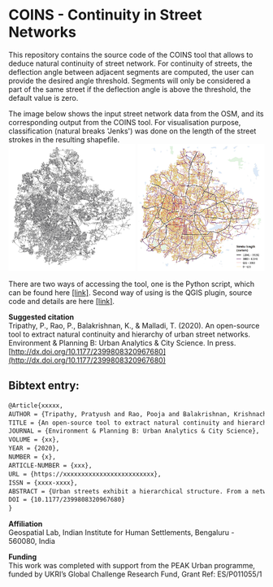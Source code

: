 # COINS - Continuity in Street Networks
This repository contains the source code of the COINS tool that allows to deduce natural continuity of street network. For continuity of streets, the deflection angle between adjacent segments are computed, the user can provide the desired angle threshold. Segments will only be considered a part of the same street if the deflection angle is above the threshold, the default value is zero.<br/>

The image below shows the input street network data from the OSM, and its corresponding output from the COINS tool. For visualisation purpose, classification (natural breaks 'Jenks') was done on the length of the street strokes in the resulting shapefile.<br/>
<img src="Images/Input.png" height="250" width="250">
<img src="Images/Output.png" height="250" width="250">

There are two ways of accessing the tool, one is the Python script, which can be found here [[link]](/PythonTool). Second way of using is the QGIS plugin, source code and details are here [[link]](/QGISplugin).<br/>

**Suggested citation**<br/>
Tripathy, P., Rao, P., Balakrishnan, K., & Malladi, T. (2020). An open-source tool to extract natural continuity and hierarchy of urban street networks. Environment & Planning B: Urban Analytics & City Science. In press. [http://dx.doi.org/10.1177/2399808320967680](http://dx.doi.org/10.1177/2399808320967680)<br/>

## Bibtext entry:
```tex
@Article{xxxxx,
AUTHOR = {Tripathy, Pratyush and Rao, Pooja and Balakrishnan, Krishnachandran and Malladi, Teja},
TITLE = {An open-source tool to extract natural continuity and hierarchy of urban street networks},
JOURNAL = {Environment & Planning B: Urban Analytics & City Science},
VOLUME = {xx},
YEAR = {2020},
NUMBER = {x},
ARTICLE-NUMBER = {xxx},
URL = {https://xxxxxxxxxxxxxxxxxxxxxxxxx},
ISSN = {xxxx-xxxx},
ABSTRACT = {Urban streets exhibit a hierarchical structure. From a network analysis perspective, continuity of streets based on the interior angle between street segments can be used to define ‘natural streets’ or ‘strokes’. The length of these ‘strokes’ can then be used to generate a hierarchy of street network. While researchers have described methods for defining such strokes and released tools that enable such analysis, the existing tools are dependent on proprietary applications and only an outline of the algorithm is available in the literature. This paper addresses these limitations and advances past approaches by (a) describing an efficient algorithm ‘COINS’ for conducting street continuity and hierarchy analysis and (b) releasing the python script and QGIS plugin which will enable users to implement this analysis independent of proprietary software and enable automation to process multiple datasets. The paper demonstrates the application of this tool using street network data from OpenStreetMap for 10 Indian cities and two international ones. Results indicate that our algorithm can detect the skeletal structure of a city which is visually very similar to the OpenStreetMap user-generated hierarchy, both at the city level and at the neighbourhood level. Analysing the results from 10 Indian cities using log–log plots of stroke length and stroke rank, we find that the strokes appear to follow Zipf’s law, but only in the mid-range of stroke lengths. Consistent with existing literature, we see that in our sample of Indian cities also there is a strong deviation from Zipf’s law for strokes that are approximately 100 m or lower},
DOI = {10.1177/2399808320967680}
}
```

**Affiliation**<br/>
Geospatial Lab, Indian Institute for Human Settlements, Bengaluru - 560080, India<br/>

**Funding**<br/>
This work was completed with support from the PEAK Urban programme, funded by UKRI’s Global Challenge Research Fund, Grant Ref: ES/P011055/1
